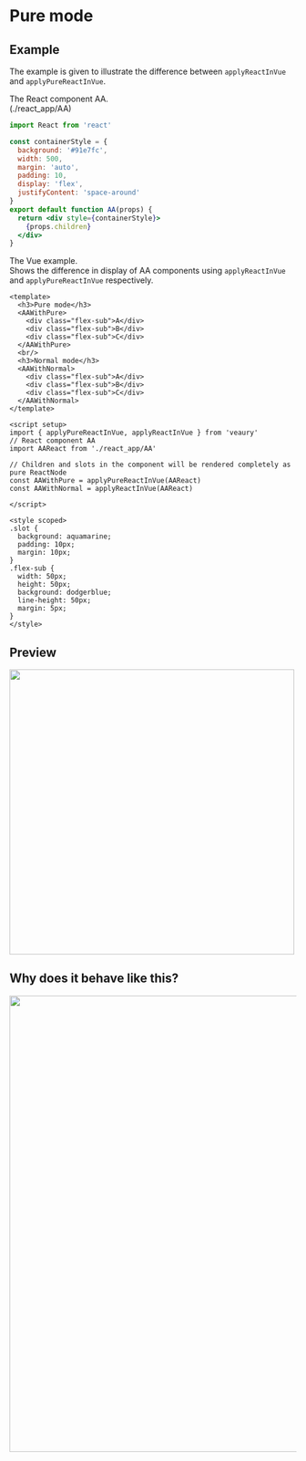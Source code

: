 # Pure mode  

## Example  
The example is given to illustrate the difference between `applyReactInVue` and `applyPureReactInVue`.  

The React component AA.  
(./react_app/AA)  
```jsx
import React from 'react'

const containerStyle = {
  background: '#91e7fc',
  width: 500,
  margin: 'auto',
  padding: 10,
  display: 'flex',
  justifyContent: 'space-around'
}
export default function AA(props) {
  return <div style={containerStyle}>
    {props.children}
  </div>
}
```

The Vue example.  
Shows the difference in display of AA components using `applyReactInVue` and `applyPureReactInVue` respectively.  
```vue
<template>
  <h3>Pure mode</h3>
  <AAWithPure>
    <div class="flex-sub">A</div>
    <div class="flex-sub">B</div>
    <div class="flex-sub">C</div>
  </AAWithPure>
  <br/>
  <h3>Normal mode</h3>
  <AAWithNormal>
    <div class="flex-sub">A</div>
    <div class="flex-sub">B</div>
    <div class="flex-sub">C</div>
  </AAWithNormal>
</template>

<script setup>
import { applyPureReactInVue, applyReactInVue } from 'veaury'
// React component AA
import AAReact from './react_app/AA'

// Children and slots in the component will be rendered completely as pure ReactNode
const AAWithPure = applyPureReactInVue(AAReact)
const AAWithNormal = applyReactInVue(AAReact)

</script>

<style scoped>
.slot {
  background: aquamarine;
  padding: 10px;
  margin: 10px;
}
.flex-sub {
  width: 50px;
  height: 50px;
  background: dodgerblue;
  line-height: 50px;
  margin: 5px;
}
</style>
```
## Preview  
<img width="500" src="https://user-images.githubusercontent.com/38802722/179908805-be8afde8-8c92-4eea-ad7b-b2040ee8b94a.png"/>  

## Why does it behave like this?  
<img width="800" src="https://user-images.githubusercontent.com/38802722/179910828-b20c9128-a531-4de5-ab0f-7075eafb9b80.png"/>  

